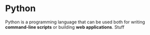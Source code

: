# Python

Python is a programming language that can be used both for writing **command-line scripts** or building **web applications**. Stuff
 